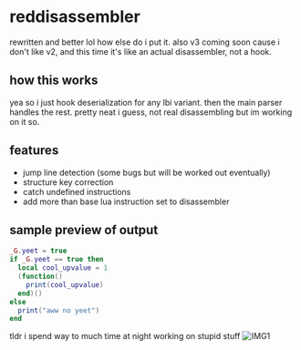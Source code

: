 # reddisassembler
rewritten and better lol how else do i put it.
also v3 coming soon cause i don't like v2, and this time it's like an actual disassembler, not a hook.

## how this works
yea so i just hook deserialization for any lbi variant.
then the main parser handles the rest.
pretty neat i guess, not real disassembling but im working on it so.

## features
 - jump line detection (some bugs but will be worked out eventually)
 - structure key correction
 - catch undefined instructions
 - add more than base lua instruction set to disassembler

## sample preview of output
```lua
_G.yeet = true
if _G.yeet == true then 
  local cool_upvalue = 1
  (function()
    print(cool_upvalue)
  end)()
else 
  print("aww no yeet")
end 
```

tldr i spend way to much time at night working on stupid stuff
![IMG1](https://arilis.dev/uploader/0x59/files/6424tz5dy47j64s.png)
